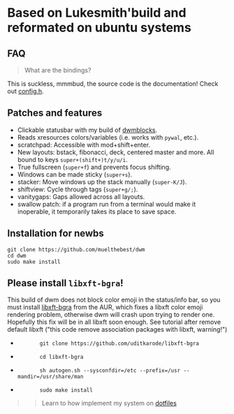 # Based on Lukesmith'build and reformated on ubuntu systems

## FAQ

> What are the bindings?

This is suckless, mmmbud, the source code is the documentation! Check out [config.h](config.h).

## Patches and features

- Clickable statusbar with my build of [dwmblocks](https://github.com/muelthebest/dwmblocks).
- Reads xresources colors/variables (i.e. works with `pywal`, etc.).
- scratchpad: Accessible with mod+shift+enter.
- New layouts: bstack, fibonacci, deck, centered master and more. All bound to keys `super+(shift+)t/y/u/i`.
- True fullscreen (`super+f`) and prevents focus shifting.
- Windows can be made sticky (`super+s`).
- stacker: Move windows up the stack manually (`super-K/J`).
- shiftview: Cycle through tags (`super+g/;`).
- vanitygaps: Gaps allowed across all layouts.
- swallow patch: if a program run from a terminal would make it inoperable, it temporarily takes its place to save space.

## Installation for newbs

```
git clone https://github.com/muelthebest/dwm
cd dwm
sudo make install
```

## Please install `libxft-bgra`!

This build of dwm does not block color emoji in the status/info bar, so you must install [libxft-bgra](https://github.com/uditkarode/libxft-bgra) from the AUR, which fixes a libxft color emoji rendering problem, otherwise dwm will crash upon trying to render one. Hopefully this fix will be in all libxft soon enough.
See tutorial after remove default libxft ("this code remove association packages with libxft, warning!")

-            git clone https://github.com/uditkarode/libxft-bgra
-            cd libxft-bgra
-            sh autogen.sh --sysconfdir=/etc --prefix=/usr --mandir=/usr/share/man
-            sudo make install

>> Learn to how implement my system on [dotfiles](https://github.com/muelthebest/dotfiles)
